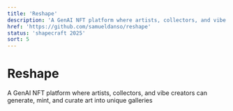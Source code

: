 ```yaml
---
title: 'Reshape'
description: 'A GenAI NFT platform where artists, collectors, and vibe creators can generate, mint, and curate art into unique galleries'
href: 'https://github.com/samueldanso/reshape'
status: 'shapecraft 2025'
sort: 5
---
```


# Reshape

A GenAI NFT platform where artists, collectors, and vibe creators can generate, mint, and curate art into unique galleries
